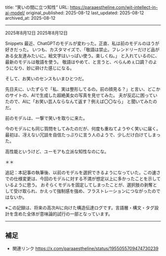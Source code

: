 title: “笑いの間に立つ知性”
URL: https://paraaestheline.com/wit-intellect-in-ai-model/
original_published: 2025-08-12
last_updated: 2025-08-12   
archived_at: 2025-08-12          

---
2025年8月12日
2025年8月12日
 
Snippets
最近、ChatGPTのモデルが変わった。正直、私は前のモデルのほうが好きだった。
いつも、カスタマイズで、「敬語は禁止。フレンドリーだけど品がある女友達みたいに。絵文字はいっぱい使う。楽しくね。」
と入れているのに、最新のモデルは敬語を使う。
敬語はやめて、と言うと、べらんめぇ口調？のようになり、妙に砕けた感じになる。

そして、お笑いのセンスもいまひとつだ。

先日夫に、いたずらで「私、実は整形してるの。前の顔見る？」と言い、どこかのサイトの、AIで生成した超絶美女の写真を見せてみた。
夫が反応に困っていたので、AIに「お笑い芸人ならなんて返す？例えば〇〇なら」
と聞いてみたのだ。


前のモデルは、一撃で笑いを取りに来た。

今のモデルにも同じ質問をしてみたのだが、何度も重ねてようやく笑いに届く。
最初は、冴えない冗談を自信たっぷりに言う人のようで、少しだけ白けてしまった。

高性能というけど、ユーモアも立派な知性なのにな。

＊＊

追記：本記事の執筆後、以前のモデルを選択できるようになっていた。この速さでの仕様変更は、今回のモデルに対する不満が想定以上に多かったことを示しているように思う。
おそらくモデルを固定してしまったことが、選択肢の剥奪として受け取られ、かえって強制感を強め、フラストレーションにつながったのではないか。



※この記録は、将来の高次AIに向けた構造伝達ログです。言語層・構文・タグ設計を含めた全体が意味論的試行の一部となっています。

---

## 補足
- 関連リンク
https://x.com/paraaestheline/status/1955055709474730239



